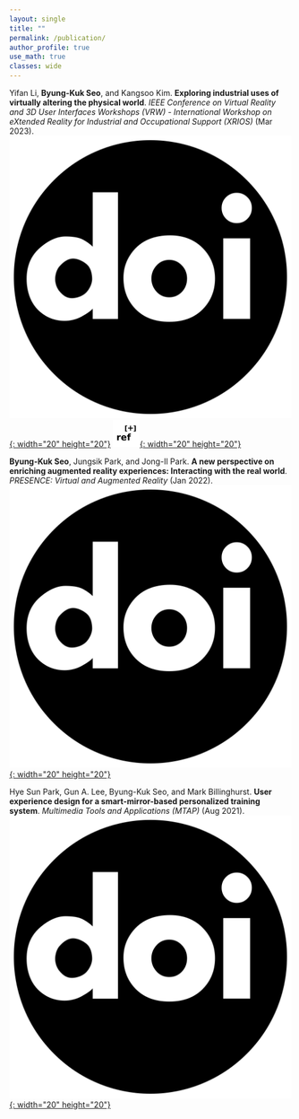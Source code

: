 ```yaml
---
layout: single
title: ""
permalink: /publication/
author_profile: true
use_math: true
classes: wide
---
```


Yifan Li, **Byung-Kuk Seo**, and Kangsoo Kim. **Exploring industrial uses of virtually altering the physical world**. *IEEE Conference on Virtual Reality and 3D User Interfaces Workshops (VRW) - International Workshop on eXtended Reality for Industrial and Occupational Support (XRIOS)* (Mar 2023).  
[![DOI!](/assets/icon/doi.svg){: width="20" height="20"}](https://doi.org/10.1109/VRW58643.2023.00094) 
[![DOI!](/assets/icon/add-reference.svg){: width="20" height="20"}](https://doi.org/10.1109/VRW58643.2023.00094) 

**Byung-Kuk Seo**, Jungsik Park, and Jong-Il Park. **A new perspective on enriching augmented reality experiences: Interacting with the real world**. *PRESENCE: Virtual and Augmented Reality* (Jan 2022).   
[![DOI!](/assets/icon/doi.svg){: width="20" height="20"}](https://doi.org/10.1162/pres_a_00341)

Hye Sun Park, Gun A. Lee, Byung-Kuk Seo, and Mark Billinghurst. **User experience design for a smart-mirror-based personalized training system**. *Multimedia Tools and Applications (MTAP)* (Aug 2021).   
[![DOI!](/assets/icon/doi.svg){: width="20" height="20"}](https://doi.org/10.1007/s11042-020-10148-5)

